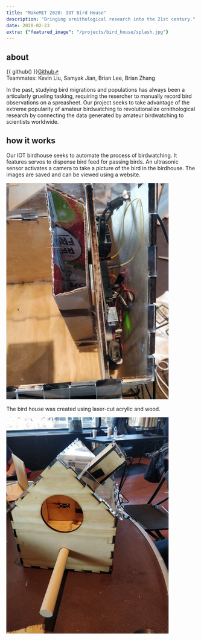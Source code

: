 ```yaml
---
title: "MakeMIT 2020: IOT Bird House"
description: "Bringing ornithological research into the 21st century."
date: 2020-02-23
extra: {"featured_image": "/projects/bird_house/splash.jpg"}
---
```


## about

{{ github() }}[Github⇗](https://github.com/Brian-Tae-Lee/HackMIT2020)  
Teammates: Kevin Liu, Samyak Jian, Brian Lee, Brian Zhang

In the past, studying bird migrations and populations has always been a articularly grueling tasking, requiring the resercher to manually record bird observations on a spreasheet. Our project seeks to take advantage of the extreme popularity of amateur birdwatching to revolutionalize ornithological research by connecting the data generated by amateur birdwatching to scientists worldwide.

## how it works

Our IOT birdhouse seeks to automate the process of birdwatching. It features servos to dispense bird feed for passing birds. An ultrasonic sensor activates a camera to take a picture of the bird in the birdhouse. The images are saved and can be viewed using a website.

![feed](/projects/bird_house/feed.jpg)

The bird house was created using laser-cut acrylic and wood. 

![front](/projects/bird_house/gallery2.jpg)